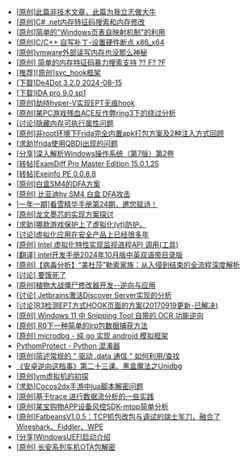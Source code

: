 + [[原创]此篇非技术文章，此篇为我立志做大牛](https://bbs.kanxue.com/thread-284823.htm)
+ [[原创]C# .net内存特征码搜索和内存修改](https://bbs.kanxue.com/thread-285288.htm)
+ [[原创]简单的"Windows页表自映射机制"的利用](https://bbs.kanxue.com/thread-285332.htm)
+ [[原创]C/C++ 自写补丁-设置硬件断点 x86_x64](https://bbs.kanxue.com/thread-283839.htm)
+ [[原创]vmware外部读写内存也没那么神秘](https://bbs.kanxue.com/thread-284956.htm)
+ [[原创] 简单的内存特征码暴力搜索支持 ?? F? ?F](https://bbs.kanxue.com/thread-284451.htm)
+ [[推荐][原创]svc_hook框架](https://bbs.kanxue.com/thread-284713.htm)
+ [[下载]De4Dot 3.2.0 2024-08-15](https://bbs.kanxue.com/thread-285295.htm)
+ [[下载]IDA pro 9.0 sp1](https://bbs.kanxue.com/thread-285234.htm)
+ [[原创]劫持hyper-V实现EPT无痕hook](https://bbs.kanxue.com/thread-274416.htm)
+ [[原创]某PC游戏残血ACE反作弊ring3下的绕过分析](https://bbs.kanxue.com/thread-284667.htm)
+ [[讨论]隐藏内存可执行属性问题](https://bbs.kanxue.com/thread-283493.htm)
+ [[原创]非root环境下Frida完全内置apk打包方案及2种注入方式回顾](https://bbs.kanxue.com/thread-284482.htm)
+ [[求助]frida使用QBDI出现的问题](https://bbs.kanxue.com/thread-285375.htm)
+ [[分享]深入解析Windows操作系统（第7版）第2卷](https://bbs.kanxue.com/thread-284817.htm)
+ [[转帖]ExamDiff Pro Master Edition 15.0.1.25](https://bbs.kanxue.com/thread-285374.htm)
+ [[转帖]Exeinfo PE 0.0.8.8](https://bbs.kanxue.com/thread-285373.htm)
+ [[原创]白盒SM4的DFA方案](https://bbs.kanxue.com/thread-285292.htm)
+ [[原创] 比亚迪hy SM4 白盒 DFA攻击](https://bbs.kanxue.com/thread-285313.htm)
+ [[一年一期]看雪精华手册第24期，邀您赋诗！](https://bbs.kanxue.com/thread-280072.htm)
+ [[原创]龙文墨芯的实现方案探讨](https://bbs.kanxue.com/thread-285376.htm)
+ [[求助]哪款游戏保护上了虚拟化(vt)防护。](https://bbs.kanxue.com/thread-284987.htm)
+ [[讨论]虚拟化应用在安全产品上已经很多年](https://bbs.kanxue.com/thread-285058.htm)
+ [[原创] Intel 虚拟化特性实现监视进程API 调用(工具)](https://bbs.kanxue.com/thread-283716.htm)
+ [[翻译] intel开发手册2024年10月版中英双语带目录版](https://bbs.kanxue.com/thread-285029.htm)
+ [[原创]【病毒分析】“美杜莎”勒索家族：从入侵到结束的全流程深度解析](https://bbs.kanxue.com/thread-285341.htm)
+ [[讨论] 要饿死了](https://bbs.kanxue.com/thread-284422.htm)
+ [[原创]植物大战僵尸修改器开发--逆向与应用](https://bbs.kanxue.com/thread-284929.htm)
+ [[讨论] Jetbrains激活Discover Server实现的分析](https://bbs.kanxue.com/thread-283941.htm)
+ [[讨论]R3检测EPT方式HOOK页面的方案(20170919更新-已解决)](https://bbs.kanxue.com/thread-220904.htm)
+ [[原创] Windows 11 中 Snipping Tool 自带的 OCR 功能逆向](https://bbs.kanxue.com/thread-285371.htm)
+ [[原创] R0下一种简单的Irp包数据捕获方法](https://bbs.kanxue.com/thread-285317.htm)
+ [[原创] microdbg - 纯 go 实现 android 模拟框架](https://bbs.kanxue.com/thread-285377.htm)
+ [PythomProtect - Python 混淆器](https://bbs.kanxue.com/thread-285032.htm)
+ [[原创]简述常规的 " 驱动 .data 通信 " 如何利用/查找](https://bbs.kanxue.com/thread-285348.htm)
+ [《安卓逆向这档事》第二十三课、黑盒魔法之Unidbg](https://bbs.kanxue.com/thread-285073.htm)
+ [[原创]vm虚拟机的初探](https://bbs.kanxue.com/thread-284883.htm)
+ [[求助]Cocos2dx手游中lua脚本解密问题](https://bbs.kanxue.com/thread-285344.htm)
+ [[原创]基于trace 进行数据流分析的一些实践](https://bbs.kanxue.com/thread-285243.htm)
+ [[原创]某宝购物APP设备风控SDK-mtop简单分析](https://bbs.kanxue.com/thread-284241.htm)
+ [[原创]FatbeansV1.0.5：TCP抓包改包与调试的瑞士军刀，融合了Wireshark、Fiddler、WPE](https://bbs.kanxue.com/thread-284571.htm)
+ [[分享]WindowsUEFI启动介绍](https://bbs.kanxue.com/thread-285378.htm)
+ [[原创]  长安系列车机OTA包解密](https://bbs.kanxue.com/thread-285256.htm)
